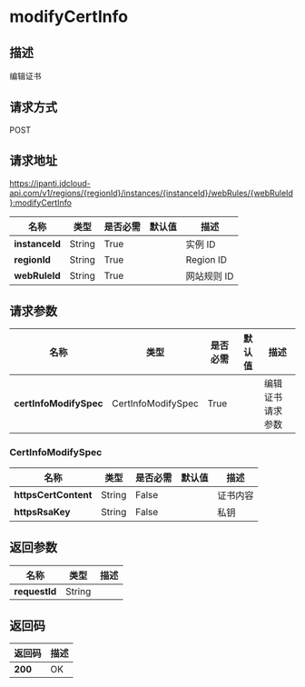# modifyCertInfo


## 描述
编辑证书

## 请求方式
POST

## 请求地址
https://ipanti.jdcloud-api.com/v1/regions/{regionId}/instances/{instanceId}/webRules/{webRuleId}:modifyCertInfo

|名称|类型|是否必需|默认值|描述|
|---|---|---|---|---|
|**instanceId**|String|True| |实例 ID|
|**regionId**|String|True| |Region ID|
|**webRuleId**|String|True| |网站规则 ID|

## 请求参数
|名称|类型|是否必需|默认值|描述|
|---|---|---|---|---|
|**certInfoModifySpec**|CertInfoModifySpec|True| |编辑证书请求参数|

### CertInfoModifySpec
|名称|类型|是否必需|默认值|描述|
|---|---|---|---|---|
|**httpsCertContent**|String|False| |证书内容|
|**httpsRsaKey**|String|False| |私钥|

## 返回参数
|名称|类型|描述|
|---|---|---|
|**requestId**|String| |



## 返回码
|返回码|描述|
|---|---|
|**200**|OK|
